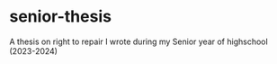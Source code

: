 # senior-thesis
A thesis on right to repair I wrote during my Senior year of highschool (2023-2024)
